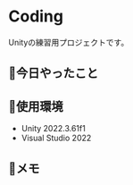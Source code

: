 # Coding

Unityの練習用プロジェクトです。

## 📌今日やったこと

## 🔧使用環境
 - Unity 2022.3.61f1
 - Visual Studio 2022

## 📝メモ
